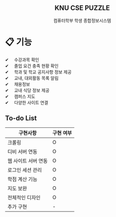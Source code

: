 <h2 align="center">
  KNU CSE PUZZLE
</h2>

<p align="center"> 컴퓨터학부 학생 종합정보시스템</p>

# 📋 기능
✔ 　수강과목 확인   
✔ 　졸업 요건 충족 현황 확인  
✔ 　학과 및 학교 공지사항 정보 제공  
✔ 　교내, 대외활동 목록 알림  
✔ 　채용정보  
✔ 　교내 식당 정보 제공  
✔ 　캠퍼스 지도  
✔ 　다양한 사이트 연결  

To-do List
----------

| 구현사항                                  | 구현 여부 |
| ----------------------------------------- | --------- |
| 크롤링                             | O         |
| 디비 서버 연동                  | O        |
| 웹 사이트 서버 연동                               | O         |
| 로그인 세션 관리           | O         |
| 학점 계산 기능           | O         |
| 지도 보완           | O         |
| 전체적인 디자인           | O         |
| 추가 구현           | -         |

